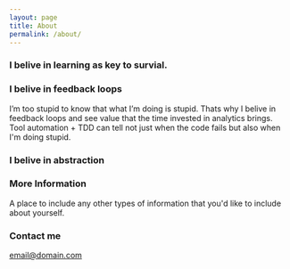 ```yaml
---
layout: page
title: About
permalink: /about/
---
```

### I belive in learning as key to survial.

### I belive in feedback loops

I’m too stupid to know that what I’m doing is stupid. Thats why I belive in feedback loops and see value that the time invested in analytics brings. Tool automation + TDD can tell not just when the code fails but also when I'm doing stupid.

### I belive in abstraction

### More Information

A place to include any other types of information that you'd like to include about yourself.

### Contact me

[email@domain.com](mailto:email@domain.com)
